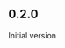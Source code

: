 <!-- https://developers.home-assistant.io/docs/add-ons/presentation#keeping-a-changelog -->

## 0.2.0

Initial version
